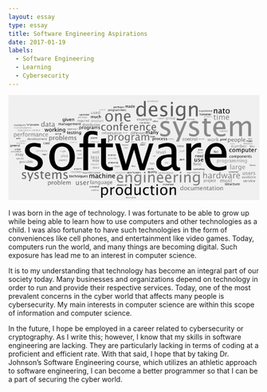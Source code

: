 ```yaml
---
layout: essay
type: essay
title: Software Engineering Aspirations
date: 2017-01-19
labels:
  - Software Engineering
  - Learning
  - Cybersecurity
---
```

<img src="../images/SE-image.png">

I was born in the age of technology.  I was fortunate to be able to grow up while being able to learn how to use computers and other technologies as a child.  I was also fortunate to have such technologies in the form of conveniences like cell phones, and entertainment like video games.  Today, computers run the world, and many things are becoming digital. Such exposure has lead me to an interest in computer science.

It is to my understanding that technology has become an integral part of our society today.  Many businesses and organizations depend on technology in order to run and provide their respective services.  Today, one of the most prevalent concerns in the cyber world that affects many people is cybersecurity.  My main interests in computer science are within this scope of information and computer science.

In the future, I hope be employed in a career related to cybersecurity or cryptography.  As I write this; however, I know that my skills in software engineering are lacking.  They are particularly lacking in terms of coding at a proficient and efficient rate.  With that said, I hope that by taking Dr. Johnson’s Software Engineering course, which utilizes an athletic approach to software engineering, I can become a better programmer so that I can be a part of securing the cyber world.

